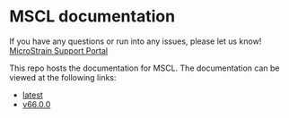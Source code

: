 # MSCL documentation

If you have any questions or run into any issues, please let us know! [MicroStrain Support Portal](https://support.microstrain.com)

This repo hosts the documentation for MSCL. The documentation can be viewed at the following links:

* [latest](https://lord-microstrain.github.io/MSCL_documentation/latest)
* [v66.0.0](https://lord-microstrain.github.io/MSCL_documentation/v66.0.0)
